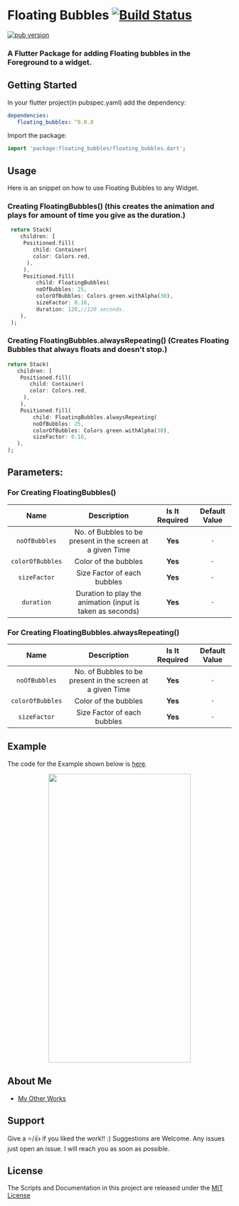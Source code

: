 # Floating Bubbles [![Build Status](https://img.shields.io/github/workflow/status/Poujhit/floating_bubbles/Dry%20Run%20Publish%20plugin/master?style=for-the-badge)](https://github.com/Poujhit/floating_bubbles/actions)
[![pub version](https://img.shields.io/pub/v/floating_bubbles?color=blue&style=for-the-badge)](https://pub.dev/packages/floating_bubbles)

### A Flutter Package for adding Floating bubbles in the Foreground to a widget. 

## Getting Started
In your flutter project(in pubspec.yaml) add the dependency:
```yaml
dependencies:
   floating_bubbles: ^0.0.8
```

Import the package:

```dart
import 'package:floating_bubbles/floating_bubbles.dart';
```

## Usage
Here is an snippet on how to use Floating Bubbles to any Widget.
### Creating FloatingBubbles() (this creates the animation and plays for amount of time you give as the duration.)
```dart
 return Stack(
    children: [
     Positioned.fill(
        child: Container(
        color: Colors.red,
      ),
     ),
     Positioned.fill(
         child: FloatingBubbles(
         noOfBubbles: 25,
         colorOfBubbles: Colors.green.withAlpha(30),
         sizeFactor: 0.16,
         duration: 120,//120 seconds. 
    ),
 );
 ``` 

 ### Creating FloatingBubbles.alwaysRepeating() (Creates Floating Bubbles that always floats and doesn't stop.)
 ```dart
 return Stack(
    children: [
     Positioned.fill(
        child: Container(
        color: Colors.red,
      ),
     ),
     Positioned.fill(
         child: FloatingBubbles.alwaysRepeating(
         noOfBubbles: 25,
         colorOfBubbles: Colors.green.withAlpha(30),
         sizeFactor: 0.16,
    ),
 );
 ``` 

 ## Parameters:
 ### For Creating FloatingBubbles()
 | Name | Description | Is It Required | Default Value |
 | :-----------------: | :---------------------------------------------: | :---: | :------: |
 | `noOfBubbles` | No. of Bubbles to be present in the screen at a given Time | **Yes** | `-` |
 | `colorOfBubbles` | Color of the bubbles | **Yes** | `-` |
 | `sizeFactor` | Size Factor of each bubbles | **Yes** | `-` |
 | `duration` | Duration to play the animation (input is taken as seconds) | **Yes** | `-` |
 
 ### For Creating FloatingBubbles.alwaysRepeating()
  | Name | Description | Is It Required | Default Value |
  | :-----------------: | :---------------------------------------------: | :---: | :------: |
  | `noOfBubbles` | No. of Bubbles to be present in the screen at a given Time | **Yes** | `-` |
  | `colorOfBubbles` | Color of the bubbles | **Yes** | `-` |
  | `sizeFactor` | Size Factor of each bubbles | **Yes** | `-` |

 ## Example
 The code for the Example shown below is [here](https://pub.dev/packages/floating_bubbles/example).

 <p align = "middle">
 <img src="https://raw.githubusercontent.com/Poujhit/floating_bubbles/master/screenshots/video.gif" width="320" height = "650">
 </p>

 ## About Me
 - [My Other Works](https://github.com/Poujhit)

 ## Support
 Give a ⭐/👍 if you liked the work!! :)
 Suggestions are Welcome. Any issues just open an issue. I will reach you as soon as possible.

 ## License
 The Scripts and Documentation in this project are released under the [MIT License](https://github.com/Poujhit/floating_bubbles/blob/master/LICENSE) 
 

